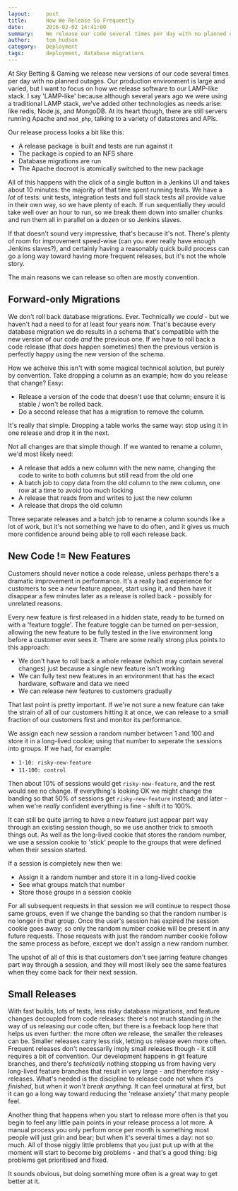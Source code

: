 ```yaml
---
layout:     post
title:      How We Release So Frequently
date:       2016-02-02 14:41:00
summary:    We release our code several times per day with no planned outages. Here's how.
author:     tom_hudson
category:   Deployment
tags:       deployment, database migrations
---
```


At Sky Betting & Gaming we release new versions of our code several times per day with no planned outages.
Our production environment is large and varied, but I want to focus on how we release software to our LAMP-like stack.
I say 'LAMP-like' because although several years ago we were using a traditional LAMP stack, we've added other technologies
as needs arise: like redis, Node.js, and MongoDB. At its heart though, there are still servers running
Apache and `mod_php`, talking to a variety of datastores and APIs.

Our release process looks a bit like this:

* A release package is built and tests are run against it
* The package is copied to an NFS share
* Database migrations are run
* The Apache docroot is atomically switched to the new package 

All of this happens with the click of a single button in a Jenkins UI and takes about 10 minutes: the majority of that
time spent running tests. We have a *lot* of tests: unit tests, integration tests and full stack tests all provide
value in their own way, so we have plenty of each. If run sequentially they would take well over an hour
to run, so we break them down into smaller chunks and run them all in parallel on a dozen or so Jenkins slaves.

If that doesn't sound very impressive, that's because it's not. There's plenty of room for improvement speed-wise
(can you ever really have enough Jenkins slaves?), and certainly having a reasonably quick build process can go
a long way toward having more frequent releases, but it's not the whole story.

The main reasons we can release so often are mostly convention.

## Forward-only Migrations

We don't roll back database migrations. Ever. Technically we *could* - but we haven't had a need to for at least four years now.
That's because every database migration we do results in a schema that's compatible with the new version of our
code *and* the previous one. If we have to roll back a code release (that *does* happen sometimes) then the previous
version is perfectly happy using the new version of the schema.

How we acheive this isn't with some magical technical solution, but purely by convention. Take dropping a column as an
example; how do you release that change? Easy:

* Release a version of the code that doesn't use that column; ensure it is stable / won't be rolled back.
* Do a second release that has a migration to remove the column.

It's really that simple. Dropping a table works the same way: stop using it in one release and drop it in the next.

Not all changes are that simple though. If we wanted to rename a column, we'd most likely need:

* A release that adds a new column with the new name, changing the code to write to both columns but still read from the old one
* A batch job to copy data from the old column to the new column, one row at a time to avoid too much locking
* A release that reads from and writes to just the new column
* A release that drops the old column

Three separate releases and a batch job to rename a column sounds like a lot of work, but it's not something we have to do
often, and it gives us much more confidence around being able to roll each release back.

## New Code != New Features

Customers should never notice a code release, unless perhaps there's a dramatic improvement in performance.
It's a really bad experience for customers to see a new feature appear, start using it, and then have it disappear
a few minutes later as a release is rolled back - possibly for unrelated reasons.

Every new feature is first released in a hidden state, ready to be turned on with a 'feature toggle'. The feature toggle can
be turned on per-session, allowing the new feature to be fully tested in the live environment long before a customer ever
sees it. There are some really strong plus points to this approach:

* We don't have to roll back a whole release (which may contain several changes) just because a single new feature isn't working
* We can fully test new features in an environment that has the exact hardware, software and data we need
* We can release new features to customers gradually

That last point is pretty important. If we're not sure a new feature can take the strain of all of our customers hitting it
at once, we can release to a small fraction of our customers first and monitor its performance.

We assign each new session a random number between 1 and 100 and store it in a long-lived cookie; using
that number to seperate the sessions into groups. If we had, for example:

* `1-10: risky-new-feature`
* `11-100: control`

Then about 10% of sessions would get `risky-new-feature`, and the rest would see no change. If everything's looking
OK we might change the banding so that 50% of sessions get `risky-new-feature` instead; and later - when we're
*really* confident everything is fine - shift it to 100%.

It can still be quite jarring to have a new feature just appear part way through an existing session though, so
we use another trick to smooth things out. As well as the long-lived cookie that stores the random number, we
use a session cookie to 'stick' people to the groups that were defined when their session started.

If a session is completely new then we:

* Assign it a random number and store it in a long-lived cookie
* See what groups match that number
* Store those groups in a session cookie

For all subsequent requests in that session we will continue to respect those same groups, even if we change the
banding so that the random number is no longer in that group.
Once the user's session has expired the session cookie goes away; so only the random number cookie will be present
in any future requests. Those requests with just the random number cookie follow the same process as before,
except we don't assign a new random number.

The upshot of all of this is that customers don't see jarring feature changes part way through a session, and
they will most likely see the same features when they come back for their next session.

## Small Releases

With fast builds, lots of tests, less risky database migrations, and feature changes decoupled from code releases: there's
not much standing in the way of us releasing our code often, but there is a feeback loop here that helps us
even further: the more often we release, the smaller the releases can be. Smaller releases carry less risk,
letting us release even more often. Frequent releases don't necessarily imply small releases though - it still requires a bit of convention.
Our development happens in git feature branches, and there's *technically* nothing stopping us from having very long-lived feature
branches that result in very large - and therefore risky - releases. What's needed is the discipline to release code
not when it's *finished*, but when it *won't break anything*. It can feel unnatural at first, but it can go a long way toward
reducing the 'release anxiety' that many people feel.

Another thing that happens when you start to release more often is that you begin to feel any little pain points
in your release process a lot more. A manual process you only perform once per month is something most people
will just grin and bear; but when it's several times a day: not so much. All of those niggly little problems that you
just put up with at the moment will start to become big problems - and that's a good thing: big problems get
prioritised and fixed.

It sounds obvious, but doing something more often is a great way to get better at it.
